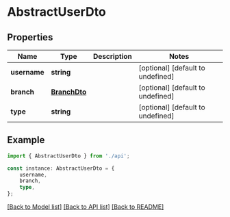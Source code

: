 # AbstractUserDto


## Properties

Name | Type | Description | Notes
------------ | ------------- | ------------- | -------------
**username** | **string** |  | [optional] [default to undefined]
**branch** | [**BranchDto**](BranchDto.md) |  | [optional] [default to undefined]
**type** | **string** |  | [optional] [default to undefined]

## Example

```typescript
import { AbstractUserDto } from './api';

const instance: AbstractUserDto = {
    username,
    branch,
    type,
};
```

[[Back to Model list]](../README.md#documentation-for-models) [[Back to API list]](../README.md#documentation-for-api-endpoints) [[Back to README]](../README.md)
